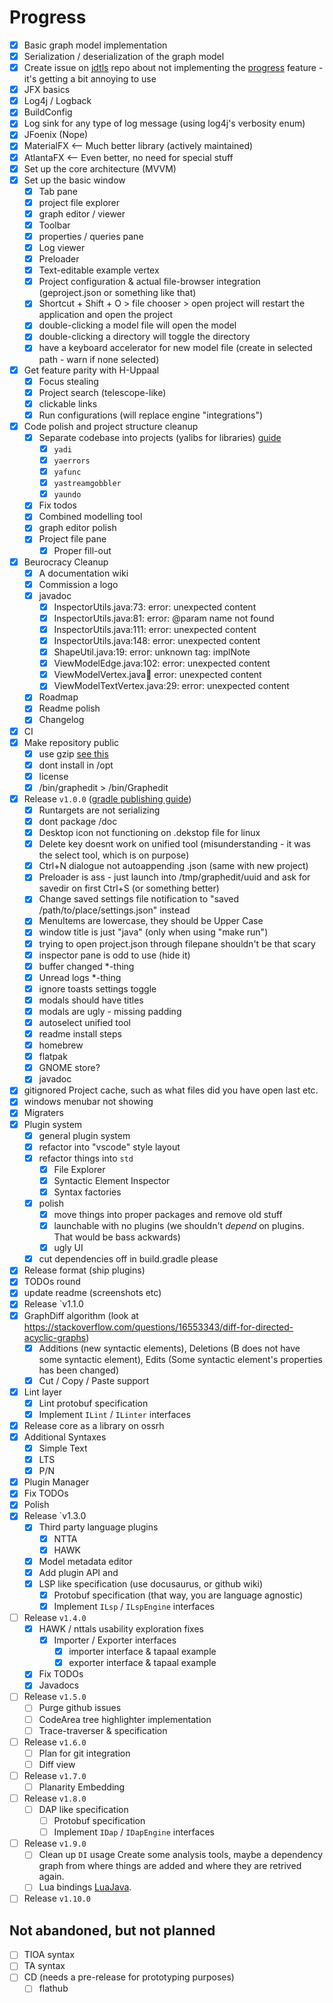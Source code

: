 # Progress
 - [x] Basic graph model implementation
 - [x] Serialization / deserialization of the graph model
 - [x] Create issue on [jdtls](https://github.com/eclipse/eclipse.jdt.ls) repo about not implementing the [progress](https://microsoft.github.io/language-server-protocol/specifications/lsp/3.17/specification/#progress) feature - it's getting a bit annoying to use
 - [x] JFX basics
 - [x] Log4j / Logback
 - [x] BuildConfig
 - [x] Log sink for any type of log message (using log4j's verbosity enum)
 - [x] JFoenix (Nope)
 - [x] MaterialFX <-- Much better library (actively maintained)
 - [x] AtlantaFX <-- Even better, no need for special stuff
 - [x] Set up the core architecture (MVVM)
 - [x] Set up the basic window
   - [x] Tab pane
   - [x] project file explorer
   - [x] graph editor / viewer
   - [x] Toolbar
   - [x] properties / queries pane
   - [x] Log viewer
   - [x] Preloader
   - [x] Text-editable example vertex
   - [x] Project configuration & actual file-browser integration (geproject.json or something like that)
    - [x] Shortcut + Shift + O > file chooser > open project will restart the application and open the project
    - [x] double-clicking a model file will open the model
    - [x] double-clicking a directory will toggle the directory
    - [x] have a keyboard accelerator for new model file (create in selected path - warn if none selected)
 - [x] Get feature parity with H-Uppaal
   - [x] Focus stealing
   - [x] Project search (telescope-like)
   - [x] clickable links
   - [x] Run configurations (will replace engine "integrations")
 - [x] Code polish and project structure cleanup
   - [x] Separate codebase into projects (yalibs for libraries) [guide](https://central.sonatype.org/publish/publish-gradle/)
     - [x] `yadi`
     - [x] `yaerrors`
     - [x] `yafunc`
     - [x] `yastreamgobbler`
     - [x] `yaundo`
   - [x] Fix todos
   - [x] Combined modelling tool
   - [x] graph editor polish
   - [x] Project file pane
     - [x] Proper fill-out
 - [x] Beurocracy Cleanup
   - [x] A documentation wiki
   - [x] Commission a logo
   - [x] javadoc
      - [x] InspectorUtils.java:73: error: unexpected content
      - [x] InspectorUtils.java:81: error: @param name not found
      - [x] InspectorUtils.java:111: error: unexpected content
      - [x] InspectorUtils.java:148: error: unexpected content
      - [x] ShapeUtil.java:19: error: unknown tag: implNote
      - [x] ViewModelEdge.java:102: error: unexpected content
      - [x] ViewModelVertex.java:100: error: unexpected content
      - [x] ViewModelTextVertex.java:29: error: unexpected content
   - [x] Roadmap
   - [x] Readme polish
   - [x] Changelog
 - [x] CI
 - [x] Make repository public
   - [x] use gzip [see this](https://github.com/mzmine/mzmine3/issues/1063)
   - [x] dont install in /opt
   - [x] license
   - [x] /bin/graphedit > /bin/Graphedit
 - [x] Release `v1.0.0` ([gradle publishing guide](https://www.jetbrains.com/help/space/publish-artifacts-from-a-gradle-project.html))
   - [x] Runtargets are not serializing
   - [x] dont package /doc
   - [x] Desktop icon not functioning on .dekstop file for linux
   - [x] Delete key doesnt work on unified tool (misunderstanding - it was the select tool, which is on purpose)
   - [x] Ctrl+N dialogue not autoappending .json (same with new project)
   - [x] Preloader is ass - just launch into /tmp/graphedit/uuid and ask for savedir on first Ctrl+S (or something better)
   - [x] Change saved settings file notification to "saved /path/to/place/settings.json" instead
   - [x] MenuItems are lowercase, they should be Upper Case
   - [x] window title is just "java" (only when using "make run")
   - [x] trying to open project.json through filepane shouldn't be that scary
   - [x] inspector pane is odd to use (hide it)
   - [x] buffer changed *-thing
   - [x] Unread logs *-thing
   - [x] ignore toasts settings toggle
   - [x] modals should have titles
   - [x] modals are ugly - missing padding
   - [x] autoselect unified tool
   - [x] readme install steps
   - [x] homebrew
   - [x] flatpak
   - [x] GNOME store?
   - [x] javadoc
 - [x] gitignored Project cache, such as what files did you have open last etc.
 - [x] windows menubar not showing
 - [x] Migraters
 - [x] Plugin system
   - [x] general plugin system
   - [x] refactor into "vscode" style layout
   - [x] refactor things into `std`
     - [x] File Explorer
     - [x] Syntactic Element Inspector
     - [x] Syntax factories
   - [x] polish
     - [x] move things into proper packages and remove old stuff
     - [x] launchable with no plugins (we shouldn't _depend_ on plugins. That would be bass ackwards)
     - [x] ugly UI
   - [x] cut dependencies off in build.gradle please
 - [x] Release format (ship plugins)
 - [x] TODOs round
 - [x] update readme (screenshots etc)
 - [x] Release `v1.1.0
 - [x] GraphDiff algorithm (look at https://stackoverflow.com/questions/16553343/diff-for-directed-acyclic-graphs)
   - [x] Additions (new syntactic elements), Deletions (B does not have some syntactic element), Edits (Some syntactic element's properties has been changed)
   - [x] Cut / Copy / Paste support
 - [x] Lint layer
   - [x] Lint protobuf specification
   - [x] Implement `ILint` / `ILinter` interfaces
 - [x] Release core as a library on ossrh
 - [x] Additional Syntaxes
   - [x] Simple Text
   - [x] LTS
   - [x] P/N
 - [x] Plugin Manager
 - [x] Fix TODOs
 - [x] Polish
 - [x] Release `v1.3.0
   - [x] Third party language plugins
     - [x] NTTA
     - [x] HAWK
   - [x] Model metadata editor
   - [x] Add plugin API and 
   - [x] LSP like specification (use docusaurus, or github wiki)
     - [x] Protobuf specification (that way, you are language agnostic)
     - [x] Implement `ILsp` / `ILspEngine` interfaces
 - [ ] Release `v1.4.0`
   - [x] HAWK / nttals usability exploration fixes
     - [x] Importer / Exporter interfaces
       - [x] importer interface & tapaal example
       - [x] exporter interface & tapaal example
   - [x] Fix TODOs
   - [x] Javadocs
 - [ ] Release `v1.5.0`
   - [ ] Purge github issues
   - [ ] CodeArea tree highlighter implementation
   - [ ] Trace-traverser & specification
 - [ ] Release `v1.6.0`
   - [ ] Plan for git integration
   - [ ] Diff view
 - [ ] Release `v1.7.0`
   - [ ] Planarity Embedding
 - [ ] Release `v1.8.0`
   - [ ] DAP like specification
     - [ ] Protobuf specification
     - [ ] Implement `IDap` / `IDapEngine` interfaces
 - [ ] Release `v1.9.0`
   - [ ] Clean up `DI` usage
        Create some analysis tools, maybe a dependency graph from where things are added and where they are retrived again.
   - [ ] Lua bindings [LuaJava](https://github.com/gudzpoz/luajava/tree/main).
 - [ ] Release `v1.10.0`

## Not abandoned, but not planned
 - [ ] TIOA syntax
 - [ ] TA syntax
 - [ ] CD (needs a pre-release for prototyping purposes)
   - [ ] flathub
